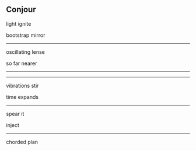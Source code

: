 ## Conjour

light ignite

bootstrap mirror

---

oscillating lense

so far nearer

---
---

vibrations stir

time expands

---

spear it 

inject

---

chorded plan
